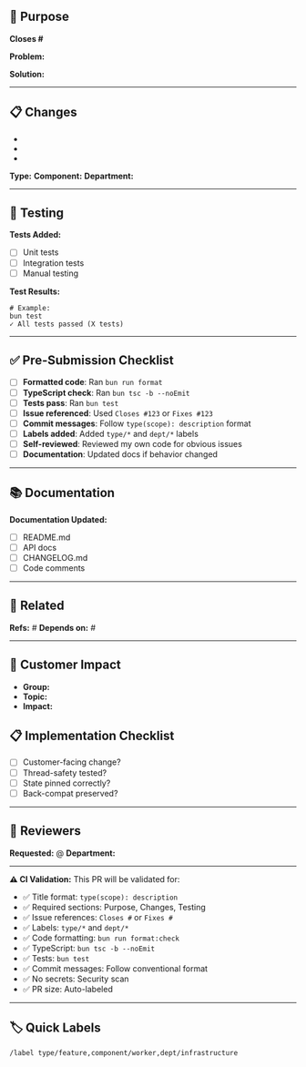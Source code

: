 <!-- 
⚠️  VALIDATION ENFORCED ⚠️
This PR will be automatically validated. Missing required fields will cause CI to fail.

PR Title MUST follow format: type(scope): description
Example: feat(worker): add GitHub webhook integration

Required sections: Purpose, Changes, Testing, Issue References
Required labels: type/*, dept/*
Required: bun run format before commit
-->

## 🎯 Purpose
<!-- REQUIRED: What problem does this solve? Link to issue. -->

**Closes #** <!-- REQUIRED: Must reference at least one issue -->

**Problem:**
<!-- Describe the problem or need -->

**Solution:**
<!-- Describe your solution -->

---

## 📋 Changes
<!-- REQUIRED: List all changes made -->

- 
- 
- 

**Type:** <!-- feat/fix/docs/refactor/test/chore -->
**Component:** <!-- queue/tunnel/worker/cli/telegram -->
**Department:** <!-- infrastructure/providers/quality/documentation -->

---

## 🧪 Testing
<!-- REQUIRED: How was this tested? -->

**Tests Added:**
- [ ] Unit tests
- [ ] Integration tests
- [ ] Manual testing

**Test Results:**
<!-- Paste test output or describe results -->

```
# Example:
bun test
✓ All tests passed (X tests)
```

---

## ✅ Pre-Submission Checklist
<!-- REQUIRED: All must be checked before submitting -->

- [ ] **Formatted code**: Ran `bun run format`
- [ ] **TypeScript check**: Ran `bun tsc -b --noEmit`
- [ ] **Tests pass**: Ran `bun test`
- [ ] **Issue referenced**: Used `Closes #123` or `Fixes #123`
- [ ] **Commit messages**: Follow `type(scope): description` format
- [ ] **Labels added**: Added `type/*` and `dept/*` labels
- [ ] **Self-reviewed**: Reviewed my own code for obvious issues
- [ ] **Documentation**: Updated docs if behavior changed

---

## 📚 Documentation
<!-- If applicable -->

**Documentation Updated:**
- [ ] README.md
- [ ] API docs
- [ ] CHANGELOG.md
- [ ] Code comments

---

## 🔗 Related
<!-- Optional: Link related PRs or issues -->

**Refs:** #<!-- Related issues -->
**Depends on:** #<!-- Blocking PRs -->

---

## 🎯 Customer Impact
<!-- For customer-facing changes -->
- **Group:** <!-- /label customer/group-alpha -->
- **Topic:** <!-- /label topic/telegram-group -->
- **Impact:** <!-- /label impact/high -->

## 📋 Implementation Checklist
<!-- For customer-facing changes -->
- [ ] Customer-facing change?
- [ ] Thread-safety tested?
- [ ] State pinned correctly?
- [ ] Back-compat preserved?

---

## 👥 Reviewers
<!-- Auto-assigned via CODEOWNERS, but you can request specific reviewers -->

**Requested:** @<!-- username -->
**Department:** <!-- infrastructure/providers/quality/documentation -->

---

**⚠️  CI Validation:** This PR will be validated for:
- ✅ Title format: `type(scope): description`
- ✅ Required sections: Purpose, Changes, Testing
- ✅ Issue references: `Closes #` or `Fixes #`
- ✅ Labels: `type/*` and `dept/*`
- ✅ Code formatting: `bun run format:check`
- ✅ TypeScript: `bun tsc -b --noEmit`
- ✅ Tests: `bun test`
- ✅ Commit messages: Follow conventional format
- ✅ No secrets: Security scan
- ✅ PR size: Auto-labeled

---

## 🏷️ Quick Labels
```
/label type/feature,component/worker,dept/infrastructure
```
